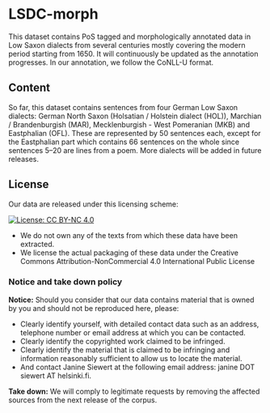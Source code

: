 # LSDC-morph

This dataset contains PoS tagged and morphologically annotated data in Low Saxon dialects from several centuries mostly covering the modern period starting from 1650. It will continuously be updated as the annotation progresses. In our annotation, we follow the CoNLL-U format. 

## Content

So far, this dataset contains sentences from four German Low Saxon dialects: German North Saxon (Holsatian / Holstein dialect (HOL)), Marchian / Brandenburgish (MAR), Mecklenburgish - West Pomeranian (MKB) and Eastphalian (OFL). These are represented by 50 sentences each, except for the Eastphalian part which contains 66 sentences on the whole since sentences 5–20 are lines from a poem. 
More dialects will be added in future releases. 


## License

Our data are released under this licensing scheme:

[![License: CC BY-NC 4.0](https://licensebuttons.net/l/by-nc/4.0/80x15.png)](https://creativecommons.org/licenses/by-nc/4.0/)

- We do not own any of the texts from which these data have been extracted.
- We license the actual packaging of these data under the Creative Commons Attribution-NonCommercial 4.0 International Public License

### Notice and take down policy

**Notice:** Should you consider that our data contains material that is owned by you and should not be reproduced here, please:

- Clearly identify yourself, with detailed contact data such as an address, telephone number or email address at which you can be contacted.
- Clearly identify the copyrighted work claimed to be infringed.
- Clearly identify the material that is claimed to be infringing and information reasonably sufficient to allow us to locate the material.
- And contact Janine Siewert at the following email address: janine DOT siewert AT helsinki.fi.

**Take down:** We will comply to legitimate requests by removing the affected sources from the next release of the corpus.
